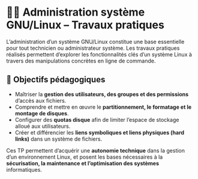# 🧑‍💻 Administration système GNU/Linux – Travaux pratiques

L’administration d’un système GNU/Linux constitue une base essentielle pour tout technicien ou administrateur système. Les travaux pratiques réalisés permettent d’explorer les fonctionnalités clés d’un système Linux à travers des manipulations concrètes en ligne de commande.

## 🎯 Objectifs pédagogiques
- Maîtriser la **gestion des utilisateurs, des groupes et des permissions** d’accès aux fichiers.
- Comprendre et mettre en œuvre le **partitionnement, le formatage et le montage de disques**.
- Configurer des **quotas disque** afin de limiter l’espace de stockage alloué aux utilisateurs.
- Créer et différencier les **liens symboliques et liens physiques (hard links)** dans un système de fichiers.

Ces TP permettent d’acquérir une **autonomie technique** dans la gestion d’un environnement Linux, et posent les bases nécessaires à la **sécurisation, la maintenance et l’optimisation des systèmes** informatiques.
